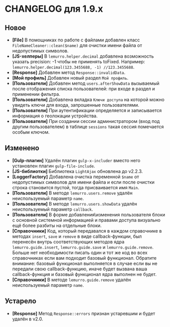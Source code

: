 # CHANGELOG для 1.9.x

## Новое
- **[File]** В помощниках по работе с файлами добавлен класс `FileNameCleaner::clean($name)` для очистки имени файла от недопустимых символов.
- **[JS-хелперы]** В `lemurro.helper.decimal` добавлена возможность указать precision: -1 чтобы не применять toFixed. Например: `lemurro.helper.decimal(123.3455688, -1) //123.3455688`.
- **[Response]** Добавлен метод `Response::invalidData`.
- **[Мой профиль]** Добавлен новый раздел `Мой профиль`.
- **[Пользователи]** Добавлен метод `users.afterShowData` вызываемый после отображения списка пользователей: при входе в раздел и применении фильтра.
- **[Пользователи]** Добавлена вкладка `Ключи доступа` на которой можно увидеть ключи для входа, запрошенные пользователями.
- **[Пользователи]** При аутентификации определяется и записывается информация о геолокации устройства.
- **[Пользователи]** При создании сессии администратором (вход под другим пользователем) в таблице `sessions` такая сессия помечается особым ключом.

## Изменено
- **[Gulp-плагин]** Удалён плагин `gulp-x-includer` вместо него установлен плагин `gulp-file-include`.
- **[JS-библиотки]** Библиотека `LightAjax` обновлена до v2.2.3.
- **[LoggerFactory]** Добавлена очистка переменной `$name` от недопустимых символов для имени файла и если после очистки строка становится пустой, тогда присваивается имя `Main`.
- **[Пользователи]** В методе `lemurro.users.remove` удалён неиспользуемый параметр `name`.
- **[Пользователи]** В методе `lemurro.users.showData` удалён неиспользуемый параметр `callback`.
- **[Пользователи]** В форме добавления\изменения пользователя блоки с основной системной информацией и правами доступа визуально ещё более разбиты на отдельные блоки.
- **[Справочники]** Код, который передавался в каждом справочнике в методах `insert`, `save` и `remove` в виде callback-функции, был перенесён внутрь соответствующих методов ядра `lemurro.guide.insert`, `lemurro.guide.save` и `lemurro.guide.remove`. Больше нет необходимости писать один и тот же код во всех справочниках если вам подходит базовый функционал. Обратите внимание: базовый функционал выполняется в случае если вы не передали свою callback-функцию, иначе будет вызвана ваша callback-функция и базовый функционал ядра выполнен не будет.
- **[Справочники]** В методе `lemurro.guide.remove` удалён неиспользуемый параметр `name`.

## Устарело
- **[Response]** Метод `Response::errors` признан устаревшим и будет удалён в v2.0.